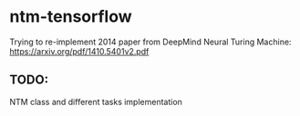 # ntm-tensorflow

Trying to re-implement 2014 paper from DeepMind Neural Turing Machine: https://arxiv.org/pdf/1410.5401v2.pdf

## TODO:

NTM class and different tasks implementation
